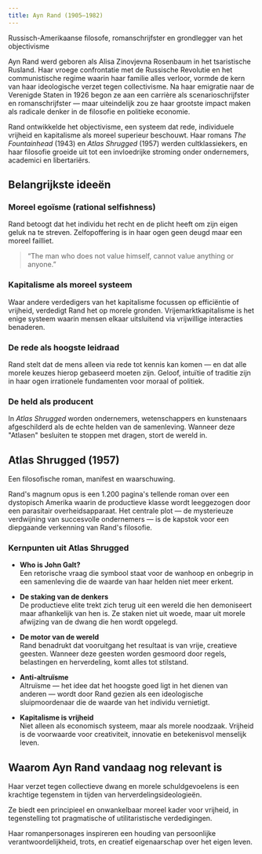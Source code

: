```yaml
---
title: Ayn Rand (1905–1982)
---
```


Russisch-Amerikaanse filosofe, romanschrijfster en grondlegger van het objectivisme

Ayn Rand werd geboren als Alisa Zinovjevna Rosenbaum in het tsaristische Rusland. Haar vroege confrontatie met de Russische Revolutie en het communistische regime waarin haar familie alles verloor, vormde de kern van haar ideologische verzet tegen collectivisme. Na haar emigratie naar de Verenigde Staten in 1926 begon ze aan een carrière als scenarioschrijfster en romanschrijfster — maar uiteindelijk zou ze haar grootste impact maken als radicale denker in de filosofie en politieke economie.

Rand ontwikkelde het objectivisme, een systeem dat rede, individuele vrijheid en kapitalisme als moreel superieur beschouwt. Haar romans *The Fountainhead* (1943) en *Atlas Shrugged* (1957) werden cultklassiekers, en haar filosofie groeide uit tot een invloedrijke stroming onder ondernemers, academici en libertariërs.

## Belangrijkste ideeën

### Moreel egoïsme (rational selfishness)
Rand betoogt dat het individu het recht en de plicht heeft om zijn eigen geluk na te streven. Zelfopoffering is in haar ogen geen deugd maar een moreel failliet.

> “The man who does not value himself, cannot value anything or anyone.”

### Kapitalisme als moreel systeem
Waar andere verdedigers van het kapitalisme focussen op efficiëntie of vrijheid, verdedigt Rand het op morele gronden. Vrijemarktkapitalisme is het enige systeem waarin mensen elkaar uitsluitend via vrijwillige interacties benaderen.

### De rede als hoogste leidraad
Rand stelt dat de mens alleen via rede tot kennis kan komen — en dat alle morele keuzes hierop gebaseerd moeten zijn. Geloof, intuïtie of traditie zijn in haar ogen irrationele fundamenten voor moraal of politiek.

### De held als producent
In *Atlas Shrugged* worden ondernemers, wetenschappers en kunstenaars afgeschilderd als de echte helden van de samenleving. Wanneer deze "Atlasen" besluiten te stoppen met dragen, stort de wereld in.

## Atlas Shrugged (1957)
Een filosofische roman, manifest en waarschuwing.

Rand's magnum opus is een 1.200 pagina's tellende roman over een dystopisch Amerika waarin de productieve klasse wordt leeggezogen door een parasitair overheidsapparaat. Het centrale plot — de mysterieuze verdwijning van succesvolle ondernemers — is de kapstok voor een diepgaande verkenning van Rand's filosofie.

### Kernpunten uit Atlas Shrugged

- **Who is John Galt?**  
  Een retorische vraag die symbool staat voor de wanhoop en onbegrip in een samenleving die de waarde van haar helden niet meer erkent.

- **De staking van de denkers**  
  De productieve elite trekt zich terug uit een wereld die hen demoniseert maar afhankelijk van hen is. Ze staken niet uit woede, maar uit morele afwijzing van de dwang die hen wordt opgelegd.

- **De motor van de wereld**  
  Rand benadrukt dat vooruitgang het resultaat is van vrije, creatieve geesten. Wanneer deze geesten worden gesmoord door regels, belastingen en herverdeling, komt alles tot stilstand.

- **Anti-altruïsme**  
  Altruïsme — het idee dat het hoogste goed ligt in het dienen van anderen — wordt door Rand gezien als een ideologische sluipmoordenaar die de waarde van het individu vernietigt.

- **Kapitalisme is vrijheid**  
  Niet alleen als economisch systeem, maar als morele noodzaak. Vrijheid is de voorwaarde voor creativiteit, innovatie en betekenisvol menselijk leven.

## Waarom Ayn Rand vandaag nog relevant is

Haar verzet tegen collectieve dwang en morele schuldgevoelens is een krachtige tegenstem in tijden van herverdelingsideologieën.

Ze biedt een principieel en onwankelbaar moreel kader voor vrijheid, in tegenstelling tot pragmatische of utilitaristische verdedigingen.

Haar romanpersonages inspireren een houding van persoonlijke verantwoordelijkheid, trots, en creatief eigenaarschap over het eigen leven.
